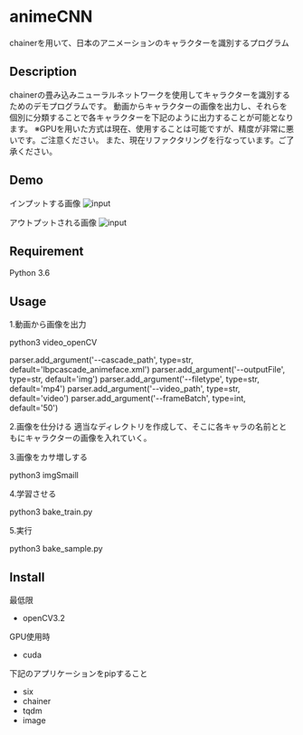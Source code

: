 animeCNN
===

chainerを用いて、日本のアニメーションのキャラクターを識別するプログラム

## Description

chainerの畳み込みニューラルネットワークを使用してキャラクターを識別するためのデモプログラムです。
動画からキャラクターの画像を出力し、それらを個別に分類することで各キャラクターを下記のように出力することが可能となります。
※GPUを用いた方式は現在、使用することは可能ですが、精度が非常に悪いです。ご注意ください。
また、現在リファクタリングを行なっています。ご了承ください。

## Demo

インプットする画像
![input](https://raw.github.com/wiki/yukisnow/animeCNN/images/input.jpg)

アウトプットされる画像
![input](https://raw.github.com/wiki/yukisnow/animeCNN/images/output.jpg)

## Requirement
 Python 3.6

## Usage

1.動画から画像を出力

python3 video_openCV

parser.add_argument('--cascade_path',               type=str,   default='lbpcascade_animeface.xml')
parser.add_argument('--outputFile',                 type=str,   default='img')
parser.add_argument('--filetype',                   type=str,   default='mp4')
parser.add_argument('--video_path',                 type=str,   default='video')
parser.add_argument('--frameBatch',                 type=int,   default='50')

2.画像を仕分ける
適当なディレクトリを作成して、そこに各キャラの名前とともにキャラクターの画像を入れていく。

3.画像をカサ増しする

python3 imgSmaill

4.学習させる

python3 bake_train.py

5.実行

python3 bake_sample.py

## Install

最低限
- openCV3.2

GPU使用時
- cuda

下記のアプリケーションをpipすること
- six
- chainer
- tqdm
- image
